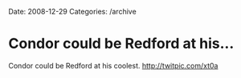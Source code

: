 Date: 2008-12-29
Categories: /archive

# Condor could be Redford at his...

Condor could be Redford at his coolest.  <a href="http://twitpic.com/xt0a" rel="nofollow">http://twitpic.com/xt0a</a>
